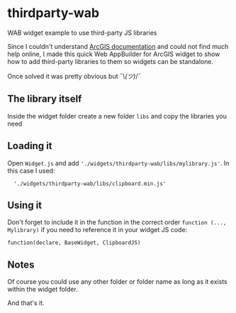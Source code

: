 # thirdparty-wab

WAB widget example to use third-party JS libraries

Since I couldn't understand [ArcGIS documentation](https://developers.arcgis.com/web-appbuilder/sample-code/add-a-third-party-library.htm) and could not find much help online, I made this quick Web AppBuilder for ArcGIS widget to show how to add third-party libraries to them so widgets can be standalone.

Once solved it was pretty obvious but ¯\\_(ツ)_/¯

## The library itself

Inside the widget folder create a new folder `libs` and copy the libraries you need

## Loading it

Open `Widget.js` and add `'./widgets/thirdparty-wab/libs/mylibrary.js'`. In this case I used:

```
  './widgets/thirdparty-wab/libs/clipboard.min.js'
```

## Using it

Don't forget to include it in the function in the correct order `function (..., Mylibrary)`  if you need to reference it in your widget JS code:


```
function(declare, BaseWidget, ClipboardJS)
```

## Notes

Of course you could use any other folder or folder name as long as it exists within the widget folder.

And that's it.
